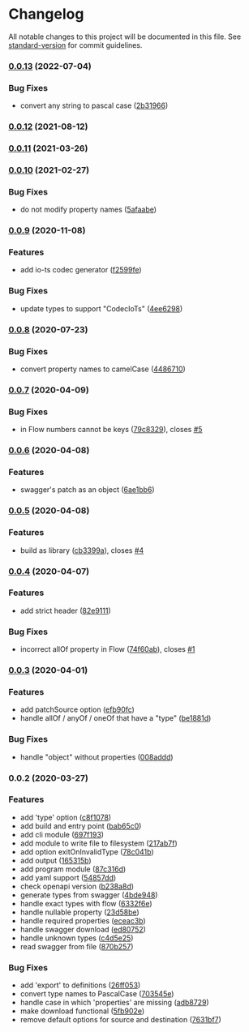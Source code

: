 # Changelog

All notable changes to this project will be documented in this file. See [standard-version](https://github.com/conventional-changelog/standard-version) for commit guidelines.

### [0.0.13](https://github.com/musement/types-generator/compare/v0.0.12...v0.0.13) (2022-07-04)


### Bug Fixes

* convert any string to pascal case ([2b31966](https://github.com/musement/types-generator/commit/2b3196623961a5578c657a09735d64d20f7349f7))

### [0.0.12](https://github.com/musement/types-generator/compare/v0.0.11...v0.0.12) (2021-08-12)

### [0.0.11](https://github.com/musement/types-generator/compare/v0.0.10...v0.0.11) (2021-03-26)

### [0.0.10](https://github.com/musement/types-generator/compare/v0.0.9...v0.0.10) (2021-02-27)


### Bug Fixes

* do not modify property names ([5afaabe](https://github.com/musement/types-generator/commit/5afaabe82a4fb1eca5c51c1e51d8093833c90251))

### [0.0.9](https://github.com/musement/types-generator/compare/v0.0.8...v0.0.9) (2020-11-08)


### Features

* add io-ts codec generator ([f2599fe](https://github.com/musement/types-generator/commit/f2599feb03b2b68e3d093bbbadd5f0ec3287ad60))


### Bug Fixes

* update types to support "CodecIoTs" ([4ee6298](https://github.com/musement/types-generator/commit/4ee629897ea5af7ed5018db26b9ac7266b096f04))

### [0.0.8](https://gitlab.com/musement/experiments/types-generator/compare/v0.0.7...v0.0.8) (2020-07-23)


### Bug Fixes

* convert property names to camelCase ([4486710](https://gitlab.com/musement/experiments/types-generator/commit/4486710f7272ac7cb0c93bba9cf83c79d6034dba))

### [0.0.7](https://gitlab.com/musement/experiments/types-generator/compare/v0.0.6...v0.0.7) (2020-04-09)


### Bug Fixes

* in Flow numbers cannot be keys ([79c8329](https://gitlab.com/musement/experiments/types-generator/commit/79c8329a240b18f649b9a29e17cc7cd32ab2eeea)), closes [#5](https://gitlab.com/musement/experiments/types-generator/issues/5)

### [0.0.6](https://gitlab.com/musement/experiments/types-generator/compare/v0.0.5...v0.0.6) (2020-04-08)


### Features

* swagger's patch as an object ([6ae1bb6](https://gitlab.com/musement/experiments/types-generator/commit/6ae1bb6fa28bbb47ccd47f3ec0726200a83867c8))

### [0.0.5](https://gitlab.com/musement/experiments/types-generator/compare/v0.0.4...v0.0.5) (2020-04-08)


### Features

* build as library ([cb3399a](https://gitlab.com/musement/experiments/types-generator/commit/cb3399a7050c4f9a04a1c9f053cb1c5d04f79475)), closes [#4](https://gitlab.com/musement/experiments/types-generator/issues/4)

### [0.0.4](https://gitlab.com/musement/experiments/types-generator/compare/v0.0.3...v0.0.4) (2020-04-07)


### Features

* add strict header ([82e9111](https://gitlab.com/musement/experiments/types-generator/commit/82e911193fb784f2a3e1c2cc8ef2c42f3c336ee0))


### Bug Fixes

* incorrect allOf property in Flow ([74f60ab](https://gitlab.com/musement/experiments/types-generator/commit/74f60ab23f41fe9681016079919a3bdb09de5f67)), closes [#1](https://gitlab.com/musement/experiments/types-generator/issues/1)

### [0.0.3](https://gitlab.com/musement/experiments/types-generator/compare/v0.0.2...v0.0.3) (2020-04-01)


### Features

* add patchSource option ([efb90fc](https://gitlab.com/musement/experiments/types-generator/commit/efb90fc1f84d3069e1b33110739785baa1a11540))
* handle allOf / anyOf / oneOf that have a "type" ([be1881d](https://gitlab.com/musement/experiments/types-generator/commit/be1881d5cdda7f25a231f4f28a48a8cbc9b1e9c1))


### Bug Fixes

* handle "object" without properties ([008addd](https://gitlab.com/musement/experiments/types-generator/commit/008adddcbe4d4f8a15ef07f4366cadf5f7281d98))

### 0.0.2 (2020-03-27)


### Features

* add 'type' option ([c8f1078](https://gitlab.com/musement/experiments/types-generator/commit/c8f1078fe5334a0b49bd5b8108eb2b75fb6b27c7))
* add build and entry point ([bab65c0](https://gitlab.com/musement/experiments/types-generator/commit/bab65c058bd70f63fe3585345652a8c2af76b46b))
* add cli module ([697f193](https://gitlab.com/musement/experiments/types-generator/commit/697f193943e36141d5340c6960e1d0ef161560a5))
* add module to write file to filesystem ([217ab7f](https://gitlab.com/musement/experiments/types-generator/commit/217ab7f46713f976422968086962d85e61e1e979))
* add option exitOnInvalidType ([78c041b](https://gitlab.com/musement/experiments/types-generator/commit/78c041bd3c608ed8581386c95920c0826e7f53d9))
* add output ([165315b](https://gitlab.com/musement/experiments/types-generator/commit/165315b8ed590649825b66cac6e917221684ed5a))
* add program module ([87c316d](https://gitlab.com/musement/experiments/types-generator/commit/87c316d8566f8aca115c8277fbfeb76ac50c6795))
* add yaml support ([54857dd](https://gitlab.com/musement/experiments/types-generator/commit/54857dd1762ce51a5622b29575113eff8abd6d8d))
* check openapi version ([b238a8d](https://gitlab.com/musement/experiments/types-generator/commit/b238a8d92a459dd004bfb4a48e08490333ebbdc6))
* generate types from swagger ([4bde948](https://gitlab.com/musement/experiments/types-generator/commit/4bde948c1bfa89fc8bc4e37a0e43dd7f13c55566))
* handle exact types with flow ([6332f6e](https://gitlab.com/musement/experiments/types-generator/commit/6332f6e23e0f1a7ca9940640d949429b1aa296de))
* handle nullable property ([23d58be](https://gitlab.com/musement/experiments/types-generator/commit/23d58bef8747167d6a452c2f79201d984195c208))
* handle required properties ([eceac3b](https://gitlab.com/musement/experiments/types-generator/commit/eceac3bb9538ddfbf15b11326e943b9f96fd8a4f))
* handle swagger download ([ed80752](https://gitlab.com/musement/experiments/types-generator/commit/ed807520f28169cab50444c721b59708b02ea9c5))
* handle unknown types ([c4d5e25](https://gitlab.com/musement/experiments/types-generator/commit/c4d5e25eaf7586f9b16d74dd7d7fdedcce07ec67))
* read swagger from file ([870b257](https://gitlab.com/musement/experiments/types-generator/commit/870b257239844266ef9fdc151b10ad6ff088c1e8))


### Bug Fixes

* add 'export' to definitions ([26ff053](https://gitlab.com/musement/experiments/types-generator/commit/26ff053383179a90c0c3aadfdaf8bb556beeced9))
* convert type names to PascalCase ([703545e](https://gitlab.com/musement/experiments/types-generator/commit/703545e235d17cf58de556b69a640537bb148775))
* handle case in which 'properties' are missing ([adb8729](https://gitlab.com/musement/experiments/types-generator/commit/adb87299c9c29ea0f39d6601d208beb74a8a7d7a))
* make download functional ([5fb902e](https://gitlab.com/musement/experiments/types-generator/commit/5fb902e6300a050de24a1ccba4e0ad12011bb0a7))
* remove default options for source and destination ([7631bf7](https://gitlab.com/musement/experiments/types-generator/commit/7631bf7dbe81f5d5fd6b1d73651ff80be94ce882))
